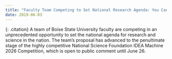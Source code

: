 ```yaml
---
title: "Faculty Team Competing to Set National Research Agenda: You Can Help"
date: 2019-06-03
---
```


{: .citation}
A team of Boise State University faculty are competing in an unprecedented opportunity to set the national agenda for research and science in the nation. The team’s proposal has advanced to the penultimate stage of the highly competitive National Science Foundation IDEA Machine 2026 Competition, which is open to public comment until June 26.
